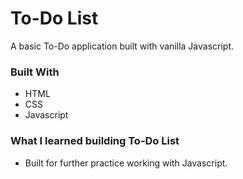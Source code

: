 # To-Do List

A basic To-Do application built with vanilla Javascript.

### Built With

* HTML
* CSS
* Javascript

### What I learned building To-Do List

* Built for further practice working with Javascript.  
